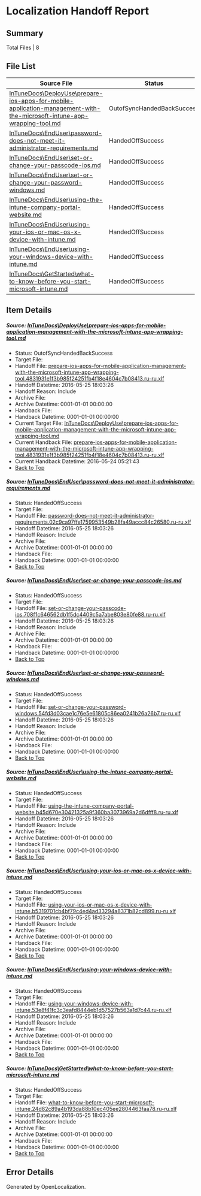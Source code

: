 # <a name='report-top'></a> Localization Handoff Report

## Summary
 Total Files | 8

## File List
 Source File | Status | Details 
 ----------- | ------ | ------- 
 [InTuneDocs\DeployUse\prepare-ios-apps-for-mobile-application-management-with-the-microsoft-intune-app-wrapping-tool.md](https://github.com/Microsoft/IntuneDocs-pr/blob/df37c7c44875df08cd668005d61bfa5409555554/InTuneDocs/DeployUse/prepare-ios-apps-for-mobile-application-management-with-the-microsoft-intune-app-wrapping-tool.md) | OutofSyncHandedBackSuccess | [Details](#6f42cf48eb3c0b6c42d13186a11d5baf5ad2c0c9217)
 [InTuneDocs\EndUser\password-does-not-meet-it-administrator-requirements.md](https://github.com/Microsoft/IntuneDocs-pr/blob/df37c7c44875df08cd668005d61bfa5409555554/InTuneDocs/EndUser/password-does-not-meet-it-administrator-requirements.md) | HandedOffSuccess | [Details](#91735a64c640338fa9ea50b9d97601910d922e60413)
 [InTuneDocs\EndUser\set-or-change-your-passcode-ios.md](https://github.com/Microsoft/IntuneDocs-pr/blob/df37c7c44875df08cd668005d61bfa5409555554/InTuneDocs/EndUser/set-or-change-your-passcode-ios.md) | HandedOffSuccess | [Details](#0528e9bb414e4d5576de9bb38594c752a2deb7bc426)
 [InTuneDocs\EndUser\set-or-change-your-password-windows.md](https://github.com/Microsoft/IntuneDocs-pr/blob/df37c7c44875df08cd668005d61bfa5409555554/InTuneDocs/EndUser/set-or-change-your-password-windows.md) | HandedOffSuccess | [Details](#040b5d21fb3f56dc4ad6840a7c2369b3e118adb8427)
 [InTuneDocs\EndUser\using-the-intune-company-portal-website.md](https://github.com/Microsoft/IntuneDocs-pr/blob/df37c7c44875df08cd668005d61bfa5409555554/InTuneDocs/EndUser/using-the-intune-company-portal-website.md) | HandedOffSuccess | [Details](#6184bf6fe49e4871ac33525fbbf0e645ea76f632444)
 [InTuneDocs\EndUser\using-your-ios-or-mac-os-x-device-with-intune.md](https://github.com/Microsoft/IntuneDocs-pr/blob/df37c7c44875df08cd668005d61bfa5409555554/InTuneDocs/EndUser/using-your-ios-or-mac-os-x-device-with-intune.md) | HandedOffSuccess | [Details](#0f42c6cbb338398cd0a852d4da2dd31cc827c368446)
 [InTuneDocs\EndUser\using-your-windows-device-with-intune.md](https://github.com/Microsoft/IntuneDocs-pr/blob/df37c7c44875df08cd668005d61bfa5409555554/InTuneDocs/EndUser/using-your-windows-device-with-intune.md) | HandedOffSuccess | [Details](#ca4032d9f359ba67293ff0326445974f544fb178447)
 [InTuneDocs\GetStarted\what-to-know-before-you-start-microsoft-intune.md](https://github.com/Microsoft/IntuneDocs-pr/blob/df37c7c44875df08cd668005d61bfa5409555554/InTuneDocs/GetStarted/what-to-know-before-you-start-microsoft-intune.md) | HandedOffSuccess | [Details](#c92fd8f7ca59944c719d73ae54a4a7b88a385fb0526)

## Item Details
##### <a name='6f42cf48eb3c0b6c42d13186a11d5baf5ad2c0c9217'></a> Source: [InTuneDocs\DeployUse\prepare-ios-apps-for-mobile-application-management-with-the-microsoft-intune-app-wrapping-tool.md](https://github.com/Microsoft/IntuneDocs-pr/blob/df37c7c44875df08cd668005d61bfa5409555554/InTuneDocs/DeployUse/prepare-ios-apps-for-mobile-application-management-with-the-microsoft-intune-app-wrapping-tool.md)
* Status: OutofSyncHandedBackSuccess
* Target File: 
* Handoff File: [prepare-ios-apps-for-mobile-application-management-with-the-microsoft-intune-app-wrapping-tool.4831931e1f3b985f24251fb4f18e4604c7b08413.ru-ru.xlf](https://github.com/Microsoft/EM.handoff/blob/febf009ada22d54f6f4b6be4cdf5bebd6d30e91a/ol-handoff/Microsoft/IntuneDocs-pr.ru-ru/master/prepare-ios-apps-for-mobile-application-management-with-the-microsoft-intune-app-wrapping-tool.4831931e1f3b985f24251fb4f18e4604c7b08413.ru-ru.xlf)
* Handoff Datetime: 2016-05-25 18:03:26
* Handoff Reason: Include
* Archive File: 
* Archive Datetime: 0001-01-01 00:00:00
* Handback File: 
* Handback Datetime: 0001-01-01 00:00:00
* Current Target File: [InTuneDocs\DeployUse\prepare-ios-apps-for-mobile-application-management-with-the-microsoft-intune-app-wrapping-tool.md](https://github.com/Microsoft/IntuneDocs-pr.ru-ru/blob/b3d9440ed352ccaf8d31babd50cd8210b41e3654/InTuneDocs/DeployUse/prepare-ios-apps-for-mobile-application-management-with-the-microsoft-intune-app-wrapping-tool.md)
* Current Handback File: [prepare-ios-apps-for-mobile-application-management-with-the-microsoft-intune-app-wrapping-tool.4831931e1f3b985f24251fb4f18e4604c7b08413.ru-ru.xlf](https://github.com/Microsoft/EM.handback/blob/d6991d4b73d04c40ae7b83589969c48dcce1b317/ol-handback/Microsoft/IntuneDocs-pr.ru-ru/master/prepare-ios-apps-for-mobile-application-management-with-the-microsoft-intune-app-wrapping-tool.4831931e1f3b985f24251fb4f18e4604c7b08413.ru-ru.xlf)
* Current Handback Datetime: 2016-05-24 05:21:43
* [Back to Top](#report-top)

##### <a name='91735a64c640338fa9ea50b9d97601910d922e60413'></a> Source: [InTuneDocs\EndUser\password-does-not-meet-it-administrator-requirements.md](https://github.com/Microsoft/IntuneDocs-pr/blob/df37c7c44875df08cd668005d61bfa5409555554/InTuneDocs/EndUser/password-does-not-meet-it-administrator-requirements.md)
* Status: HandedOffSuccess
* Target File: 
* Handoff File: [password-does-not-meet-it-administrator-requirements.02c9ca97ffe1759953549b28fa49accc84c26580.ru-ru.xlf](https://github.com/Microsoft/EM.handoff/blob/febf009ada22d54f6f4b6be4cdf5bebd6d30e91a/ol-handoff/Microsoft/IntuneDocs-pr.ru-ru/master/password-does-not-meet-it-administrator-requirements.02c9ca97ffe1759953549b28fa49accc84c26580.ru-ru.xlf)
* Handoff Datetime: 2016-05-25 18:03:26
* Handoff Reason: Include
* Archive File: 
* Archive Datetime: 0001-01-01 00:00:00
* Handback File: 
* Handback Datetime: 0001-01-01 00:00:00
* [Back to Top](#report-top)

##### <a name='0528e9bb414e4d5576de9bb38594c752a2deb7bc426'></a> Source: [InTuneDocs\EndUser\set-or-change-your-passcode-ios.md](https://github.com/Microsoft/IntuneDocs-pr/blob/df37c7c44875df08cd668005d61bfa5409555554/InTuneDocs/EndUser/set-or-change-your-passcode-ios.md)
* Status: HandedOffSuccess
* Target File: 
* Handoff File: [set-or-change-your-passcode-ios.708f1c646562db1f5dc4409c5a7abe803e80fe88.ru-ru.xlf](https://github.com/Microsoft/EM.handoff/blob/febf009ada22d54f6f4b6be4cdf5bebd6d30e91a/ol-handoff/Microsoft/IntuneDocs-pr.ru-ru/master/set-or-change-your-passcode-ios.708f1c646562db1f5dc4409c5a7abe803e80fe88.ru-ru.xlf)
* Handoff Datetime: 2016-05-25 18:03:26
* Handoff Reason: Include
* Archive File: 
* Archive Datetime: 0001-01-01 00:00:00
* Handback File: 
* Handback Datetime: 0001-01-01 00:00:00
* [Back to Top](#report-top)

##### <a name='040b5d21fb3f56dc4ad6840a7c2369b3e118adb8427'></a> Source: [InTuneDocs\EndUser\set-or-change-your-password-windows.md](https://github.com/Microsoft/IntuneDocs-pr/blob/df37c7c44875df08cd668005d61bfa5409555554/InTuneDocs/EndUser/set-or-change-your-password-windows.md)
* Status: HandedOffSuccess
* Target File: 
* Handoff File: [set-or-change-your-password-windows.54fd3d03cae1c76e5e61805c86ea0241b26a26b7.ru-ru.xlf](https://github.com/Microsoft/EM.handoff/blob/febf009ada22d54f6f4b6be4cdf5bebd6d30e91a/ol-handoff/Microsoft/IntuneDocs-pr.ru-ru/master/set-or-change-your-password-windows.54fd3d03cae1c76e5e61805c86ea0241b26a26b7.ru-ru.xlf)
* Handoff Datetime: 2016-05-25 18:03:26
* Handoff Reason: Include
* Archive File: 
* Archive Datetime: 0001-01-01 00:00:00
* Handback File: 
* Handback Datetime: 0001-01-01 00:00:00
* [Back to Top](#report-top)

##### <a name='6184bf6fe49e4871ac33525fbbf0e645ea76f632444'></a> Source: [InTuneDocs\EndUser\using-the-intune-company-portal-website.md](https://github.com/Microsoft/IntuneDocs-pr/blob/df37c7c44875df08cd668005d61bfa5409555554/InTuneDocs/EndUser/using-the-intune-company-portal-website.md)
* Status: HandedOffSuccess
* Target File: 
* Handoff File: [using-the-intune-company-portal-website.b45d670e30421325a9f360ba3073969a2d6dfff8.ru-ru.xlf](https://github.com/Microsoft/EM.handoff/blob/febf009ada22d54f6f4b6be4cdf5bebd6d30e91a/ol-handoff/Microsoft/IntuneDocs-pr.ru-ru/master/using-the-intune-company-portal-website.b45d670e30421325a9f360ba3073969a2d6dfff8.ru-ru.xlf)
* Handoff Datetime: 2016-05-25 18:03:26
* Handoff Reason: Include
* Archive File: 
* Archive Datetime: 0001-01-01 00:00:00
* Handback File: 
* Handback Datetime: 0001-01-01 00:00:00
* [Back to Top](#report-top)

##### <a name='0f42c6cbb338398cd0a852d4da2dd31cc827c368446'></a> Source: [InTuneDocs\EndUser\using-your-ios-or-mac-os-x-device-with-intune.md](https://github.com/Microsoft/IntuneDocs-pr/blob/df37c7c44875df08cd668005d61bfa5409555554/InTuneDocs/EndUser/using-your-ios-or-mac-os-x-device-with-intune.md)
* Status: HandedOffSuccess
* Target File: 
* Handoff File: [using-your-ios-or-mac-os-x-device-with-intune.b5319701cb4bf79c4ed4ad33294a8371b82cd899.ru-ru.xlf](https://github.com/Microsoft/EM.handoff/blob/febf009ada22d54f6f4b6be4cdf5bebd6d30e91a/ol-handoff/Microsoft/IntuneDocs-pr.ru-ru/master/using-your-ios-or-mac-os-x-device-with-intune.b5319701cb4bf79c4ed4ad33294a8371b82cd899.ru-ru.xlf)
* Handoff Datetime: 2016-05-25 18:03:26
* Handoff Reason: Include
* Archive File: 
* Archive Datetime: 0001-01-01 00:00:00
* Handback File: 
* Handback Datetime: 0001-01-01 00:00:00
* [Back to Top](#report-top)

##### <a name='ca4032d9f359ba67293ff0326445974f544fb178447'></a> Source: [InTuneDocs\EndUser\using-your-windows-device-with-intune.md](https://github.com/Microsoft/IntuneDocs-pr/blob/df37c7c44875df08cd668005d61bfa5409555554/InTuneDocs/EndUser/using-your-windows-device-with-intune.md)
* Status: HandedOffSuccess
* Target File: 
* Handoff File: [using-your-windows-device-with-intune.53e8f41fc3c3eafd8444eb1d57527b563a1d7c44.ru-ru.xlf](https://github.com/Microsoft/EM.handoff/blob/febf009ada22d54f6f4b6be4cdf5bebd6d30e91a/ol-handoff/Microsoft/IntuneDocs-pr.ru-ru/master/using-your-windows-device-with-intune.53e8f41fc3c3eafd8444eb1d57527b563a1d7c44.ru-ru.xlf)
* Handoff Datetime: 2016-05-25 18:03:26
* Handoff Reason: Include
* Archive File: 
* Archive Datetime: 0001-01-01 00:00:00
* Handback File: 
* Handback Datetime: 0001-01-01 00:00:00
* [Back to Top](#report-top)

##### <a name='c92fd8f7ca59944c719d73ae54a4a7b88a385fb0526'></a> Source: [InTuneDocs\GetStarted\what-to-know-before-you-start-microsoft-intune.md](https://github.com/Microsoft/IntuneDocs-pr/blob/df37c7c44875df08cd668005d61bfa5409555554/InTuneDocs/GetStarted/what-to-know-before-you-start-microsoft-intune.md)
* Status: HandedOffSuccess
* Target File: 
* Handoff File: [what-to-know-before-you-start-microsoft-intune.24d82c89a4b193da88b10ec405ee2804463faa78.ru-ru.xlf](https://github.com/Microsoft/EM.handoff/blob/febf009ada22d54f6f4b6be4cdf5bebd6d30e91a/ol-handoff/Microsoft/IntuneDocs-pr.ru-ru/master/what-to-know-before-you-start-microsoft-intune.24d82c89a4b193da88b10ec405ee2804463faa78.ru-ru.xlf)
* Handoff Datetime: 2016-05-25 18:03:26
* Handoff Reason: Include
* Archive File: 
* Archive Datetime: 0001-01-01 00:00:00
* Handback File: 
* Handback Datetime: 0001-01-01 00:00:00
* [Back to Top](#report-top)


## Error Details

Generated by OpenLocalization.
